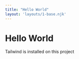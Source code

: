 ```yaml
---
title: "Hello World"
layout: 'layouts/1-base.njk'
---
```


# Hello World

<div 
    class="text-white text-2xl font-bold block p-4 m-4 rounded-lg shadow-xl"
    x-data="{on:false}"
    x-on:click="on = !on"
    x-bind:class="on ? 'bg-purple-600' : 'bg-blue-600'"
>
    Tailwind is installed on this project
</div>